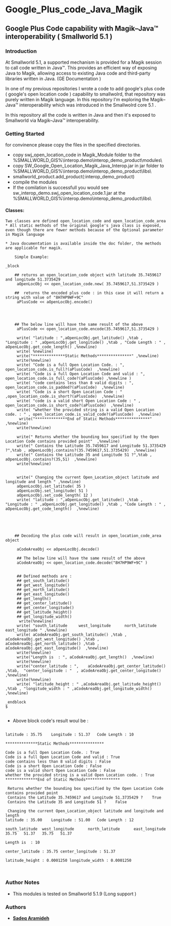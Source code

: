 # Google_Plus_code_Java_Magik

## Google Plus Code capability with Magik–Java™ interoperability ( Smallworld 5.1 ) 


### Introduction


At Smallworld 5.1, a supported mechanism is provided for a Magik session to call code written in Java™. This provides 
an efficient way of exposing Java to Magik, allowing access to existing Java code and third-party libraries written in Java. (GE Documentation )

In one of my previous repositories I wrote a code to add google's plus code ( google's open location code ) capability to smallwolrd, 
that repository was purely written in Magik language. In this repository I'm exploring the Magik–Java™ interoperability which was introduced in the Smallwolrd core 5.1 .

In this repository all the code is written in Java and then it's exposed to Smallworld via Magik–Java™ interoperability.



### Getting Started

for convinence please copy the files in the specified directories.

* copy swj_open_location_code in Magik_Module folder to the %SMALLWORLD_GIS%\interop.demo\interop_demo_product\modules\
* copy SW_Google_Open_Location_Magik_Java_Interop.jar in jar folder to %SMALLWORLD_GIS%\interop.demo\interop_demo_product\libs\
* smallworld_product.add_product(:interop_demo_product)
* compile the modules
* If the comilation is successfull you would see sw_interop_demo.swj_open_location_code.1.jar at the %SMALLWORLD_GIS%\interop.demo\interop_demo_product\libs\

#### Classes:
	Two classes are defined open_location_code and open_location_code_area
	* All static methods of the original google's java class is exposed, even though there are fewer methods because of the Optional parameter in Magik language
	
	* Java documentation is available inside the doc folder, the methods are applicable for magik.

```
	Simple Example:

_block 

	## returns an open_location_code object with latitude 35.7459617 and longitude 51.3735429
	 aOpenLocObj << open_location_code.new( 35.7459617,51.3735429 ) 
	
	##  returns the encoded plus code : in this case it will return a string with value of "8H7HP9WF+9C" 
	 aPlusCode << aOpenLocObj.encode()
	 
	 

	
	## The below line will have the same result of the above
	 aPlusCode << open_location_code.encode(35.7459617,51.3735429 ) 
	 
	 write( "latitude : ",aOpenLocObj.get_latitude() ,%tab , "Longitude : " ,aOpenLocObj.get_longitude() ,%tab , "Code Length : " , aOpenLocObj.get_code_length() ,%newline)
	 write( %newline)
	 write("**************Static Methods***************" ,%newline)
	 write(%newline)
	 write( "Code is a full Open Location Code. : ", open_location_code.is_full?(aPlusCode)  ,%newline)
	 write( "Code is a full Open Location Code and valid : ",  open_location_code.is_full_code?(aPlusCode) ,%newline )
	 write( "code contains less than 8 valid digits : ", open_location_code.is_padded?(aPlusCode)  ,%newline)
	 write( "Code is a short Open Location Code : " ,open_location_code.is_short?(aPlusCode)  ,%newline)
	 write( "code is a valid short Open Location Code : " , open_location_code.is_short_code?(aPlusCode)  ,%newline)
	 write( "whether the provided string is a valid Open Location code. : " , open_location_code.is_valid_code?(aPlusCode)  ,%newline)
	  write("**************End of Static Methods***************" ,%newline)
	 write(%newline)	
 
	 write(" Returns whether the bounding box specified by the Open Location Code contains provided point"  ,%newline)
	 write(" Contains the Latitude 35.7459617 and Longitude 51.3735429 ?",%tab , aOpenLocObj.contains?(35.7459617,51.3735429)  ,%newline)
	 write(" Contains the Latitude 35 and Longitude 51 ?",%tab , aOpenLocObj.contains?(35,51)  ,%newline)
	 write(%newline)	


	 write(" Changing the current Open_Location_object latitude and longitude and length " ,%newline)
	 aOpenLocObj.set_latitude( 35 )
	 aOpenLocObj.set_longitude( 51 )
	 aOpenLocObj.set_code_length( 12 )
	 write( "latitude : ",aOpenLocObj.get_latitude() ,%tab , "Longitude : " ,aOpenLocObj.get_longitude() ,%tab , "Code Length : " , aOpenLocObj.get_code_length()  ,%newline)


	 
	 
		
	## Decoding the plus code will result in open_location_code_area object	
	 
	 aCodeAreaObj << aOpenLocObj.decode()
	 
	 ## The below line will have the same result of the above
	 aCodeAreaObj << open_location_code.decode("8H7HP9WF+9C" )
	 
	 
	 ## Defined methods are :
	 ## get_south_latitude()
	 ## get_west_longitude()
	 ## get_north_latitude()
	 ## get_east_longitude()
	 ## get_length()
	 ## get_center_latitude()
	 ## get_center_longitude()
	 ## get_latitude_height()
	 ## get_longitude_width()
	  write(%newline)
	 write( "south_latitude 	west_longitude 		north_latitude 		east_longitude " ,%newline)
	 write( aCodeAreaObj.get_south_latitude() ,%tab , aCodeAreaObj.get_west_longitude() ,%tab , aCodeAreaObj.get_north_latitude() ,%tab , aCodeAreaObj.get_east_longitude()  ,%newline)
	 write(%newline)
	 write("Length is  : ", aCodeAreaObj.get_length()  ,%newline)
	 write(%newline)
	 write("center_latitude : ",	aCodeAreaObj.get_center_latitude()	,%tab,  "center_longitude : "  , aCodeAreaObj.get_center_longitude()  ,%newline)
	 write(%newline)
	 write( "latitude_height : " ,aCodeAreaObj.get_latitude_height() ,%tab , "longitude_width : " ,aCodeAreaObj.get_longitude_width()  ,%newline)
 	
_endblock 
$


```

* Above block code's result woul be :
```

latitude : 35.75	Longitude : 51.37	Code Length : 10

**************Static Methods***************

Code is a full Open Location Code. : True
Code is a full Open Location Code and valid : True
code contains less than 8 valid digits : False
Code is a short Open Location Code : False
code is a valid short Open Location Code : False
whether the provided string is a valid Open Location code. : True
**************End of Static Methods***************

 Returns whether the bounding box specified by the Open Location Code contains provided point
 Contains the Latitude 35.7459617 and Longitude 51.3735429 ?	True
 Contains the Latitude 35 and Longitude 51 ?	False

 Changing the current Open_Location_object latitude and longitude and length 
latitude : 35.00	Longitude : 51.00	Code Length : 12

south_latitude 	west_longitude 		north_latitude 		east_longitude 
35.75	51.37	35.75	51.37

Length is  : 10

center_latitude : 35.75	center_longitude : 51.37

latitude_height : 0.0001250	longitude_width : 0.0001250
	
	
```


### Author Notes

 * This modules is tested on Smallworld 5.1.9 (Long support )
	



### Authors
* [**Sadeq Aramideh**](https://github.com/Aramideh)



 